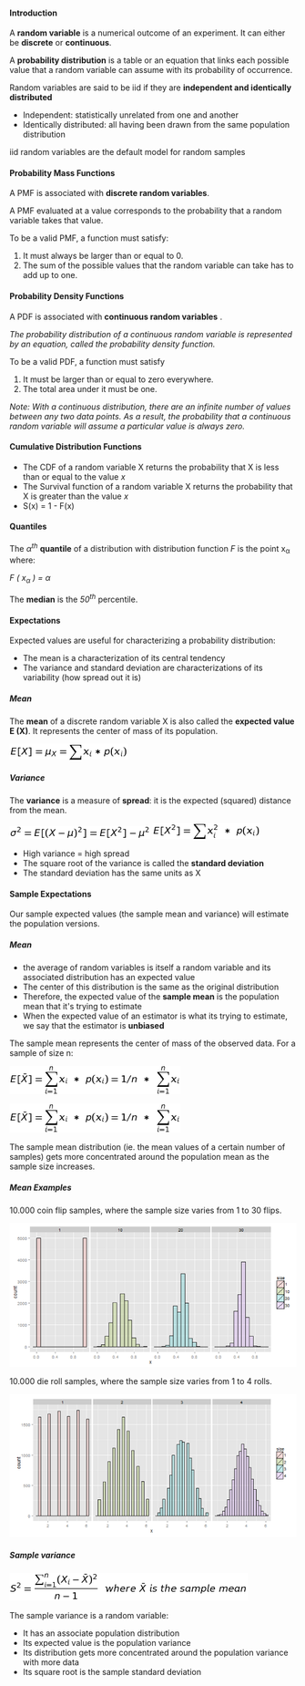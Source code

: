 
#### Introduction

A **random variable** is a numerical outcome of an experiment. It can either be **discrete** or **continuous**.

A **probability distribution** is a table or an equation that links each possible value that a random variable can assume with its probability of occurrence.

Random variables are said to be iid if they are **independent and identically distributed**
+ Independent: statistically unrelated from one and another
+ Identically distributed: all having been drawn from the same population distribution

iid random variables are the default model for random samples


#### Probability Mass Functions

A PMF is associated with **discrete random variables**.

A PMF evaluated at a value corresponds to the
probability that a random variable takes that value. 

To be a valid PMF, a function must satisfy:

  1. It must always be larger than or equal to 0.
  2. The sum of the possible values that the random variable can take has to add up to one.

	
	
#### Probability Density Functions

A PDF is associated with **continuous random variables** .

_The probability distribution of a continuous random variable is represented by an equation, called the probability density function._

To be a valid PDF, a function must satisfy

1. It must be larger than or equal to zero everywhere.
2. The total area under it must be one.

_Note: With a continuous distribution, there are an infinite number of values between any two data points. 
As a result, the probability that a continuous random variable will assume a particular value is always zero._



#### Cumulative Distribution Functions

+ The CDF of a random variable X returns the probability that X is less than or equal to the value $x$
+ The Survival function of a random variable X returns the probability that X is greater than the value $x$
+ S(x) = 1 - F(x)



#### Quantiles

The  _&#945;<sup>th</sup>_ **quantile** of a distribution with distribution function _F_ is the point x<sub>&#945;</sub> where:

_F ( x<sub>&#945;</sub> ) = &#945;_

The **median** is the _50<sup>th</sup>_ percentile.



#### Expectations

Expected values are useful for characterizing a probability distribution:

- The mean is a characterization of its central tendency
- The variance and standard deviation are characterizations of its variability (how spread out it is)


##### Mean

The **mean** of a discrete random variable X is also called the **expected value E (X)**. 
It represents the center of mass of its population.

![expValueDiscretePop](equations/expValueDiscretePop.png?raw=true)


##### Variance

The **variance** is a measure of **spread**: it is the expected (squared) distance from the mean.

![varX](equations/varX.png?raw=true)
![varX2](equations/varX2.png?raw=true)

- High variance = high spread
- The square root of the variance is called the **standard deviation**
- The standard deviation has the same units as X



#### Sample Expectations

Our sample expected values (the sample mean and variance) will estimate the population versions.



##### Mean

- the average of random variables is itself a random variable and its associated distribution has an expected value
- The center of this distribution is the same as the original distribution
- Therefore, the expected value of the **sample mean** is the population mean that it's trying to estimate
- When the expected value of an estimator is what its trying to estimate, we say that the estimator is **unbiased**

The sample mean represents the center of mass of the observed data. For a sample of size n:

![expValueDiscreteSample](equations/expValueDiscreteSample.png?raw=true)

![expValueDiscreteSample2](equations/expValueDiscreteSample.png?raw=true2)

The sample mean distribution (ie. the mean values of a certain number of samples) gets more 
concentrated around the population mean as the sample size increases.

##### Mean Examples
 
10.000 coin flip samples, where the sample size varies from 1 to 30 flips.

![coinSamples](equations/coinSamples.png?raw=true)

10.000 die roll samples, where the sample size varies from 1 to 4 rolls.

![dieSamples](equations/dieSamples.png?raw=true)


##### Sample variance

![varXsample](equations/varXsample.png?raw=true)

The sample variance is a random variable:
  + It has an associate population distribution
  + Its expected value is the population variance
  + Its distribution gets more concentrated around the population variance with more data
  + Its square root is the sample standard deviation



